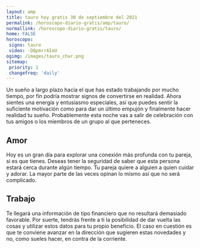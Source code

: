 ```yaml
---
layout: amp
title: tauro hoy gratis 30 de septiembre del 2021 
permalink: /horoscopo-diario-gratis/amp/tauro/
normallink: /horoscopo-diario-gratis/tauro/
home: FALSE
horoscopo:
 signo: tauro
 video: -DQpmrrAIeU
ogimg: /images/tauro_char.png
sitemap:
 priority: 1
 changefreq: 'daily'
---
```



Un sueño a largo plazo hacia el que has estado trabajando por mucho tiempo, por fin podría mostrar signos de convertirse en realidad. Ahora sientes una energía y entusiasmo especiales, así que puedes sentir la suficiente motivación como para dar un último empujón y finalmente hacer realidad tu sueño. Probablemente esta noche vas a salir de celebración con tus amigos o los miembros de un grupo al que perteneces.

## Amor

Hoy es un gran día para explorar una conexión más profunda con tu pareja, si es que tienes. Deseas tener la seguridad de saber que esta persona estará cerca durante algún tiempo. Tu pareja quiere a alguien a quien cuidar y adorar. La mayor parte de las veces opinan lo mismo así que no será complicado.

## Trabajo

Te llegará una información de tipo financiero que no resultará demasiado favorable. Por suerte, tendrás frente a ti la posibilidad de dar vuelta las cosas y utilizar estos datos para tu propio beneficio. El caso en cuestión es que te conviene avanzar en la dirección que sugieren estas novedades y no, como sueles hacer, en contra de la corriente.